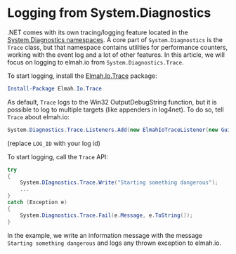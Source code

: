 # Logging from System.Diagnostics

.NET comes with its own tracing/logging feature located in the [System.Diagnostics namespaces](https://msdn.microsoft.com/en-us/library/gg145030(v=vs.110).aspx). A core part of `System.Diagnostics` is the `Trace` class, but that namespace contains utilities for performance counters, working with the event log and a lot of other features. In this article, we will focus on logging to elmah.io from `System.Diagnostics.Trace`.

To start logging, install the [Elmah.Io.Trace](https://www.nuget.org/packages/Elmah.Io.Trace/) package:

```powershell
Install-Package Elmah.Io.Trace
```

As default, `Trace` logs to the Win32 OutputDebugString function, but it is possible to log to multiple targets (like appenders in log4net). To do so, tell `Trace` about elmah.io:

```csharp
System.Diagnostics.Trace.Listeners.Add(new ElmahIoTraceListener(new Guid("LOG_ID")));
```

(replace `LOG_ID` with your log id)

To start logging, call the `Trace` API:

```csharp
try
{
    System.DIagnostics.Trace.Write("Starting something dangerous");
    ...
}
catch (Exception e)
{
    System.Diagnostics.Trace.Fail(e.Message, e.ToString());
}
```

In the example, we write an information message with the message `Starting something dangerous` and logs any thrown exception to elmah.io.